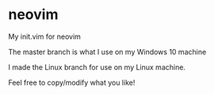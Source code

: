 # neovim
My init.vim for neovim

The master branch is what I use on my Windows 10 machine

I made the Linux branch for use on my Linux machine.

Feel free to copy/modify what you like!
